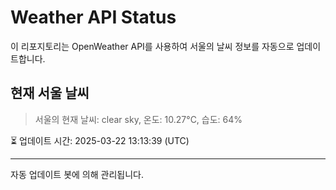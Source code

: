 
# Weather API Status

이 리포지토리는 OpenWeather API를 사용하여 서울의 날씨 정보를 자동으로 업데이트합니다.

## 현재 서울 날씨
> 서울의 현재 날씨: clear sky, 온도: 10.27°C, 습도: 64%

⏳ 업데이트 시간: 2025-03-22 13:13:39 (UTC)

---
자동 업데이트 봇에 의해 관리됩니다.
